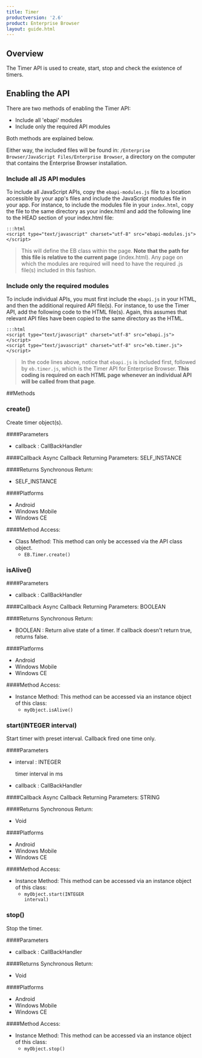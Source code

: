 ```yaml
---
title: Timer
productversion: '2.6'
product: Enterprise Browser
layout: guide.html
---
```



## Overview
The Timer API is used to create, start, stop and check the existence of timers.
## Enabling the API

There are two methods of enabling the Timer API:

* Include all 'ebapi' modules
* Include only the required API modules

Both methods are explained below. 

Either way, the included files will be found in: 
`/Enterprise Browser/JavaScript Files/Enterprise Browser`,
a directory on the computer that contains the Enterprise Browser installation.

### Include all JS API modules
To include all JavaScript APIs, copy the `ebapi-modules.js` file to a location accessible by your app's files and include the JavaScript modules file in your app. For instance, to include the modules file in your `index.html`, copy the file to the same directory as your index.html and add the following line to the HEAD section of your index.html file:

    :::html
    <script type="text/javascript" charset="utf-8" src="ebapi-modules.js"></script>

> This will define the EB class within the page. **Note that the path for this file is relative to the current page** (index.html). Any page on which the modules are required will need to have the required .js file(s) included in this fashion.

### Include only the required modules
To include individual APIs, you must first include the `ebapi.js` in your HTML, and then the additional required API file(s). For instance, to use the Timer API, add the following code to the HTML file(s). Again, this assumes that relevant API files have been copied to the same directory as the HTML.

    :::html
    <script type="text/javascript" charset="utf-8" src="ebapi.js"></script>
    <script type="text/javascript" charset="utf-8" src="eb.timer.js"></script>

> In the code lines above, notice that `ebapi.js` is included first, followed by `eb.timer.js`, which is the Timer API for Enterprise Browser. **This coding is required on each HTML page whenever an individual API will be called from that page**.

        


##Methods



### create()
Create timer object(s).

####Parameters
<ul><li>callback : <span class='text-info'>CallBackHandler</span></li></ul>

####Callback
Async Callback Returning Parameters: <span class='text-info'>SELF_INSTANCE</span></p><ul></ul>

####Returns
Synchronous Return:

* SELF_INSTANCE

####Platforms

* Android
* Windows Mobile
* Windows CE

####Method Access:

* Class Method: This method can only be accessed via the API class object. 
	* <code>EB.Timer.create()</code> 


### isAlive()


####Parameters
<ul><li>callback : <span class='text-info'>CallBackHandler</span></li></ul>

####Callback
Async Callback Returning Parameters: <span class='text-info'>BOOLEAN</span></p><ul></ul>

####Returns
Synchronous Return:

* BOOLEAN : Return alive state of a timer. If callback doesn't return true, returns false.

####Platforms

* Android
* Windows Mobile
* Windows CE

####Method Access:

* Instance Method: This method can be accessed via an instance object of this class: 
	* <code>myObject.isAlive()</code>

### start(<span class="text-info">INTEGER</span> interval)
Start timer with preset interval. Callback fired one time only.

####Parameters
<ul><li>interval : <span class='text-info'>INTEGER</span><p>timer interval in ms </p></li><li>callback : <span class='text-info'>CallBackHandler</span></li></ul>

####Callback
Async Callback Returning Parameters: <span class='text-info'>STRING</span></p><ul></ul>

####Returns
Synchronous Return:

* Void

####Platforms

* Android
* Windows Mobile
* Windows CE

####Method Access:

* Instance Method: This method can be accessed via an instance object of this class: 
	* <code>myObject.start(<span class="text-info">INTEGER</span> interval)</code>

### stop()
Stop the timer.

####Parameters
<ul><li>callback : <span class='text-info'>CallBackHandler</span></li></ul>

####Returns
Synchronous Return:

* Void

####Platforms

* Android
* Windows Mobile
* Windows CE

####Method Access:

* Instance Method: This method can be accessed via an instance object of this class: 
	* <code>myObject.stop()</code>

